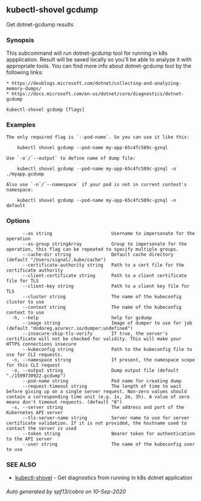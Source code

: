 ## kubectl-shovel gcdump

Get dotnet-gcdump results

### Synopsis

This subcommand will run dotnet-gcdump tool for running in k8s appplication.
Result will be saved locally so you'll be able to analyze it with appropriate tools.
You can find more info about dotnet-gcdump tool by the following links:

	* https://devblogs.microsoft.com/dotnet/collecting-and-analyzing-memory-dumps/
	* https://docs.microsoft.com/en-us/dotnet/core/diagnostics/dotnet-gcdump

```
kubectl-shovel gcdump [flags]
```

### Examples

```
The only required flag is `--pod-name`. So you can use it like this:

	kubectl shovel gcdump --pod-name my-app-65c4fc589c-gznql

Use `-o`/`--output` to define name of dump file:

	kubectl shovel gcdump --pod-name my-app-65c4fc589c-gznql -o ./myapp.gcdump

Also use `-n`/`--namespace` if your pod is not in current context's namespace:

	kubectl shovel gcdump --pod-name my-app-65c4fc589c-gznql -n default
```

### Options

```
      --as string                      Username to impersonate for the operation
      --as-group stringArray           Group to impersonate for the operation, this flag can be repeated to specify multiple groups.
      --cache-dir string               Default cache directory (default "/Users/signal/.kube/cache")
      --certificate-authority string   Path to a cert file for the certificate authority
      --client-certificate string      Path to a client certificate file for TLS
      --client-key string              Path to a client key file for TLS
      --cluster string                 The name of the kubeconfig cluster to use
      --context string                 The name of the kubeconfig context to use
  -h, --help                           help for gcdump
      --image string                   Image of dumper to use for job (default "dodoreg.azurecr.io/dumper:undefined")
      --insecure-skip-tls-verify       If true, the server's certificate will not be checked for validity. This will make your HTTPS connections insecure
      --kubeconfig string              Path to the kubeconfig file to use for CLI requests.
  -n, --namespace string               If present, the namespace scope for this CLI request
  -o, --output string                  Dump output file (default "./1599730922.gcdump")
      --pod-name string                Pod name for creating dump
      --request-timeout string         The length of time to wait before giving up on a single server request. Non-zero values should contain a corresponding time unit (e.g. 1s, 2m, 3h). A value of zero means don't timeout requests. (default "0")
  -s, --server string                  The address and port of the Kubernetes API server
      --tls-server-name string         Server name to use for server certificate validation. If it is not provided, the hostname used to contact the server is used
      --token string                   Bearer token for authentication to the API server
      --user string                    The name of the kubeconfig user to use
```

### SEE ALSO

* [kubectl-shovel](kubectl-shovel.md)	 - Get diagnostics from running in k8s dotnet application

###### Auto generated by spf13/cobra on 10-Sep-2020

